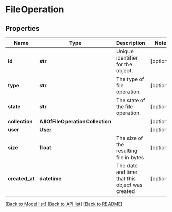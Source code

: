 # FileOperation

## Properties
Name | Type | Description | Notes
------------ | ------------- | ------------- | -------------
**id** | **str** | Unique identifier for the object. | [optional] 
**type** | **str** | The type of file operation. | [optional] 
**state** | **str** | The state of the file operation. | [optional] 
**collection** | **AllOfFileOperationCollection** |  | [optional] 
**user** | [**User**](User.md) |  | [optional] 
**size** | **float** | The size of the resulting file in bytes | [optional] 
**created_at** | **datetime** | The date and time that this object was created | [optional] 

[[Back to Model list]](../README.md#documentation-for-models) [[Back to API list]](../README.md#documentation-for-api-endpoints) [[Back to README]](../README.md)


